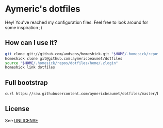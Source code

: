 # Aymeric's dotfiles

Hey! You've reached my configuration files. Feel free to look around for some
inspiration ;)

## How can I use it?

```bash
git clone git://github.com/andsens/homeshick.git "$HOME/.homesick/repos/homeshick"
homeshick clone git@github.com:aymericbeaumet/dotfiles
source "$HOME/.homesick/repos/dotfiles/home/.zlogin"
homeshick link dotfiles
```

## Full bootstrap

```bash
curl https://raw.githubusercontent.com/aymericbeaumet/dotfiles/master/bootstrap.sh | /bin/bash
```

## License

See [UNLICENSE](./UNLICENSE)
